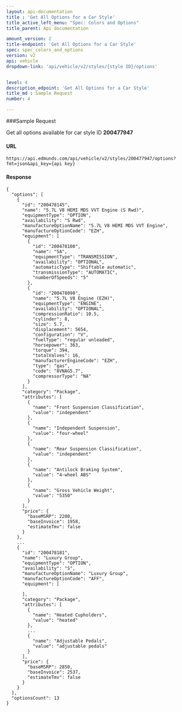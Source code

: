 ```yaml
---
layout: api-documentation
title : 'Get All Options for a Car Style'
title_active_left_menu: "Spec: Colors and Options"
title_parent: Api documentation

amount_version: 2
title-endpoint: 'Get All Options for a Car Style'
spec: spec_colors_and_options
version: v2
api: vehicle
dropdown-link: 'api/vehicle/v2/styles/{style ID}/options'


level: 4
description_edpoint: 'Get All Options for a Car Style'
title_md : Sample Request
number: 4

---
```


###Sample Request

Get all options available for car style ID **200477947**

#### URL

	https://api.edmunds.com/api/vehicle/v2/styles/200477947/options?fmt=json&api_key={api key}
	
#### Response
	
	{
	  "options": [
	    {
	      "id": "200478145",
	      "name": "5.7L V8 HEMI MDS VVT Engine (S Rwd)",
	      "equipmentType": "OPTION",
	      "availability": "S Rwd",
	      "manufactureOptionName": "5.7L V8 HEMI MDS VVT Engine",
	      "manufactureOptionCode": "EZH",
	      "equipment": [
	        {
	          "id": "200478100",
	          "name": "5A",
	          "equipmentType": "TRANSMISSION",
	          "availability": "OPTIONAL",
	          "automaticType": "Shiftable automatic",
	          "transmissionType": "AUTOMATIC",
	          "numberOfSpeeds": "5"
	        },
	        {
	          "id": "200478098",
	          "name": "5.7L V8 Engine (EZH)",
	          "equipmentType": "ENGINE",
	          "availability": "OPTIONAL",
	          "compressionRatio": 10.5,
	          "cylinder": 8,
	          "size": 5.7,
	          "displacement": 5654,
	          "configuration": "V",
	          "fuelType": "regular unleaded",
	          "horsepower": 363,
	          "torque": 394,
	          "totalValves": 16,
	          "manufacturerEngineCode": "EZH",
	          "type": "gas",
	          "code": "8VNAG5.7",
	          "compressorType": "NA"
	        }
	      ],
	      "category": "Package",
	      "attributes": [
            {
              "name": "Front Suspension Classification",
              "value": "independent"
            },
            {
              "name": "Independent Suspension",
              "value": "four-wheel"
            },
            {
              "name": "Rear Suspension Classification",
              "value": "independent"
            },
            {
              "name": "Antilock Braking System",
              "value": "4-wheel ABS"
            },
            {
              "name": "Gross Vehicle Weight",
              "value": "5350"
            }
          ],
          "price": {
            "baseMSRP": 2200,
            "baseInvoice": 1958,
            "estimateTmv": false
          }
	    },
	    ...
	    {
	      "id": "200478181",
	      "name": "Luxury Group",
	      "equipmentType": "OPTION",
	      "availability": "S",
	      "manufactureOptionName": "Luxury Group",
	      "manufactureOptionCode": "AFF",
	      "equipment": [
	        
	      ],
	      "category": "Package",
	      "attributes": [
            {
              "name": "Heated Cupholders",
              "value": "heated"
            },
            ...
            {
              "name": "Adjustable Pedals",
              "value": "adjustable pedals"
            }
          ],
          "price": {
            "baseMSRP": 2850,
            "baseInvoice": 2537,
            "estimateTmv": false
          }
	    }
	  ],
	  "optionsCount": 13
	}